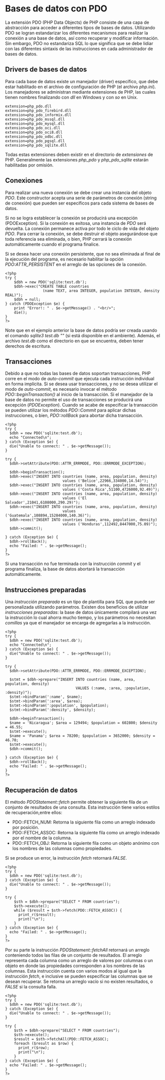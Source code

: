 # Bases de datos con PDO

La extensión PDO (PHP Data Objects) de PHP consiste de una capa de abstracción para acceder a diferentes tipos de bases de datos. Utilizando PDO se logran estandarizar los diferentes mecanismos para realizar la conexión a una base de datos, así como recuperar y modificar información. Sin embargo, PDO no estandariza SQL lo que significa que se debe lidiar con las diferentes sintaxis de las instrucciones en cada administrador de bases de datos.

## Drivers de bases de datos

Para cada base de datos existe un manejador (driver) específico, que debe estar habilitado en el archivo de configuración de PHP (el archivo *php.ini*). Los manejadores se administran mediante extensiones de PHP, las cuales tienen nombres finalizando con *dll* en Windows y con *so* en Unix.

	extension=php_pdo.dll
	extension=php_pdo_firebird.dll
	extension=php_pdo_informix.dll
	extension=php_pdo_mssql.dll
	extension=php_pdo_mysql.dll
	extension=php_pdo_oci.dll
	extension=php_pdo_oci8.dll
	extension=php_pdo_odbc.dll
	extension=php_pdo_pgsql.dll
	extension=php_pdo_sqlite.dll

Todas estas extensiones deben existir en el directorio de *extensiones* de PHP. Generalmente las extensiones *php_pdo* y *php_pdo_sqlite* estarán habilitadas por omisión.

## Conexiones

Para realizar una nueva conexión se debe crear una instancia del objeto *PDO*. Este constructor acepta una serie de parámetros de conexión (string de conexión) que pueden ser específicos para cada sistema de bases de datos.

Si no se logra establecer la conexión se producirá una excepción (PDOException). Si la conexión es exitosa, una instancia de *PDO* será devuelta. La conexión permanece activa por todo le ciclo de vida del objeto *PDO*. Para cerrar la conexión, se debe destruir el objeto asegurándose que toda referencia sea eliminada, o bien, PHP cerrará la conexión automáticamente cuando el programa finalice.

Si se desea hacer una conexión persistente, que no sea eliminada al final de la ejecución del programa, es necesario habilitar la opción *PDO:ATTR_PERSISTENT* en el arreglo de las opciones de la conexión.

	<?php 
	try {
		$dbh = new PDO('sqlite:test.db');
	    $dbh->exec("CREATE TABLE countries 
	                 (name TEXT, area INTEGER, population INTEGER, density REAL)");
	    $dbh = null;
	} catch (PDOException $e) {
	    print "Error!: " . $e->getMessage() . "<br/>";
	    die();
	}
	?>

Note que en el ejemplo anterior la base de datos podría ser creada usando el comando *sqlite3 test.db ""* (si está disponible en el ambiente). Además, el archivo *test.db* como el directorio en que se encuentra, deben tener derechos de escritura.

## Transacciones

Debido a que no todas las bases de datos soportan transacciones, PHP corre en el modo de *auto-commit* que ejecuta cada instrucción individual en forma implícita. Si se desea usar transacciones, y no se desea utilizar el modo de *auto-commit*, es necesario invocar el método *PDO::beginTransaction()* al inicio de la transacción. Si el manejador de la base de datos no permite el uso de transacciones se producirá una excepción (*PDOException*). Cuando se acabe de especificar la transacción se pueden utilizar los métodos *PDO::Commit* para aplicar dichas instrucciones, o bien, *PDO::rollBack* para abortar dicha transacción.

	<?php
	try {
	  $dbh = new PDO('sqlite:test.db');
	  echo "Connected\n";
	} catch (Exception $e) {
	  die("Unable to connect: " . $e->getMessage());
	}
	
	try {  
	  $dbh->setAttribute(PDO::ATTR_ERRMODE, PDO::ERRMODE_EXCEPTION);
	
	  $dbh->beginTransaction();
	  $dbh->exec("INSERT INTO countries (name, area, population, density) 
	                          values ('Belice',22966,334000,14.54)");
	  $dbh->exec("INSERT INTO countries (name, area, population, density) 
	                          values ('Costa Rica',51100,4726000,92.49)");
	  $dbh->exec("INSERT INTO countries (name, area, population, density) 
	                          values ('El Salvador',21041,6108000,290.29)");
	  $dbh->exec("INSERT INTO countries (name, area, population, density) 
	                          values ('Guatemala',108894,15284000,140.36)");
	  $dbh->exec("INSERT INTO countries (name, area, population, density) 
	                          values ('Honduras',112492,8447000,75.09)");
	  $dbh->commit();
	  
	} catch (Exception $e) {
	  $dbh->rollBack();
	  echo "Failed: " . $e->getMessage();
	}
	?>

Si una transacción no fue terminada con la instrucción *commit* y el programa finaliza, la base de datos abortará la transacción automáticamente.

## Instrucciones preparadas

Una *instrucción preparada* es un tipo de plantilla para SQL que puede ser personalizada utilizando parámetros. Existen dos beneficios de utilizar *instrucciones preparadas*: la base de datos únicamente compilará una vez la instrucción lo cual ahorra mucho tiempo, y los parámetros no necesitan *comillas* ya que el manejador se encarga de agregarlas a la instrucción.

	<?php
	try {
	  $dbh = new PDO('sqlite:test.db');
	  echo "Connected\n";
	} catch (Exception $e) {
	  die("Unable to connect: " . $e->getMessage());
	}
	
	try {  
	  $dbh->setAttribute(PDO::ATTR_ERRMODE, PDO::ERRMODE_EXCEPTION);
	
	  $stmt = $dbh->prepare("INSERT INTO countries (name, area, population, density) 
		                            VALUES (:name, :area, :population, :density)");
	  $stmt->bindParam(':name', $name);
	  $stmt->bindParam(':area', $area);
	  $stmt->bindParam(':population', $population);
	  $stmt->bindParam(':density', $density);
	  
	  $dbh->beginTransaction();
	  $name = 'Nicaragua'; $area = 129494; $population = 602800; $density = 46.55;
	  $stmt->execute();
	  $name = 'Panama'; $area = 78200; $population = 3652000; $density = 46.70;
	  $stmt->execute();
	  $dbh->commit();
	  
	} catch (Exception $e) {
	  $dbh->rollBack();
	  echo "Failed: " . $e->getMessage();
	}
	?>

## Recuperación de datos

El método *PDOStatement::fetch* permite obtener la siguiente fila de un conjunto de resultados de una consulta. Esta instrucción tiene varios estilos de recuperación,entre ellos:

* PDO::FETCH_NUM: Retorna la siguiente fila como un arreglo indexado por posición.
* PDO::FETCH_ASSOC: Retorna la siguiente fila como un arreglo indexado por el nombre de la columna.
* PDO::FETCH_OBJ: Retorna la siguiente fila como un objeto anónimo con los nombres de las columnas como propiedades.

Si se produce un error, la instrucción *fetch* retornará *FALSE*.

	<?php
	try {
	  $dbh = new PDO('sqlite:test.db');
	} catch (Exception $e) {
	  die("Unable to connect: " . $e->getMessage());
	}
	
	try {
		$sth = $dbh->prepare("SELECT * FROM countries");
		$sth->execute();
		while ($result = $sth->fetch(PDO::FETCH_ASSOC)) {
		  print_r($result);
		  print("\n");
	    }
	} catch (Exception $e) {
	  echo "Failed: " . $e->getMessage();
	}
	?>
	
Por su parte la instrucción *PDOStatement::fetchAll* retornará un arreglo conteniendo todos las filas de un conjunto de resultados. El arreglo representa cada columna como un arreglo de valores por columnas o un objeto en donde las propiedades corresponden a los nombres de las columnas. Esta instrucción cuenta con varios modos al igual que la instrucción *fetch*, e inclusive se pueden especificar las columnas que se desean recuperar. Se retorna un arreglo vacío si no existen resultados, o *FALSE* si la consulta falla. 

	<?php
	try {
	  $dbh = new PDO('sqlite:test.db');
	} catch (Exception $e) {
	  die("Unable to connect: " . $e->getMessage());
	}
	
	try {
		$sth = $dbh->prepare("SELECT * FROM countries");
		$sth->execute();
		$result = $sth->fetchAll(PDO::FETCH_ASSOC);
		foreach ($result as $row) {
		  print_r($row);
		  print("\n");
	    }
	} catch (Exception $e) {
	  echo "Failed: " . $e->getMessage();
	}
	?>